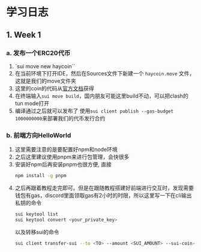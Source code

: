 # 学习日志
## 1. Week 1
### a. 发布一个ERC20代币
1. `sui move new haycoin``
2. 在当前环境下打开IDE，然后在Sources文件下新建一个 `haycoin.move` 文件，这就是我们的move文件夹
3. 这里的coin的代码从[官方文档](https://examples.sui.io/samples/coin.html)获得
4. 在终端输入`sui move build`，国内朋友可能这里build不动，可以把clash的tun mode打开
5. 编译通过之后就可以发布了 使用`sui client publish --gas-budget 1000000000`来部署我们的代币发行合约

### b. 前端方向HelloWorld
1. 这里需要注意的是要配置好npm和node环境
2. 之后这里建议使用pnpm来进行包管理，会快很多
3. 安装好npm后再安装pnpm也很方便, 直接
    ```bash
    npm install -g pnpm
    ```
4. 之后再跟着教程走完即可。但是在跟随教程搭建好前端进行交互时，发现需要钱包有gas，discord里面领取gas有2小时的时限，所以这里写一下在cli输出私钥的命令
   ```bash
   sui keytool list
   sui keytool convert <your_private_key>
   ```
    以及转移sui的命令
    ```bash
    sui client transfer-sui --to <TO> --amount <SUI_AMOUNT> --sui-coin-object-id <SUI_COIN_OBJECT_ID> --gas-budget <GAS_BUDGET>
    ```